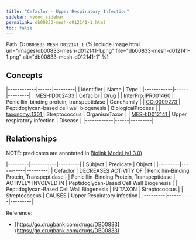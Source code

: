 ```yaml
---
title: "Cefaclor - Upper Respiratory Infection"
sidebar: mydoc_sidebar
permalink: db00833-mesh-d012141-1.html
toc: false 
---
```



Path ID: `DB00833_MESH_D012141_1`
{% include image.html url="images/db00833-mesh-d012141-1.png" file="db00833-mesh-d012141-1.png" alt="db00833-mesh-d012141-1" %}

## Concepts

|------------|------|---------|
| Identifier | Name | Type    |
|------------|------|---------|
| <a href="https://identifiers.org/MESH:D002433">MESH:D002433 </a> | Cefaclor | Drug |
| <a href="https://identifiers.org/InterPro:IPR001460">InterPro:IPR001460 </a> | Penicillin-binding protein, transpeptidase | GeneFamily |
| <a href="https://identifiers.org/GO:0009273">GO:0009273 </a> | Peptidoglycan-based cell wall biogenesis | BiologicalProcess |
| <a href="https://identifiers.org/taxonomy:1301">taxonomy:1301 </a> | Streptococcus | OrganismTaxon |
| <a href="https://identifiers.org/MESH:D012141">MESH:D012141 </a> | Upper respiratory infection | Disease |
|------------|------|---------|

## Relationships


NOTE: predicates are annotated in <a href="https://github.com/biolink/biolink-model/releases/tag/v1.3.0">Biolink Model (v1.3.0)</a>

|---------|-----------|---------|
| Subject | Predicate | Object  |
|---------|-----------|---------|
| Cefaclor | DECREASES ACTIVITY OF | Penicillin-Binding Protein, Transpeptidase |
| Penicillin-Binding Protein, Transpeptidase | ACTIVELY INVOLVED IN | Peptidoglycan-Based Cell Wall Biogenesis |
| Peptidoglycan-Based Cell Wall Biogenesis | IN TAXON | Streptococcus |
| Streptococcus | CAUSES | Upper Respiratory Infection |
|---------|-----------|---------|

Reference: 
  - [https://go.drugbank.com/drugs/DB00833](https://go.drugbank.com/drugs/DB00833)
